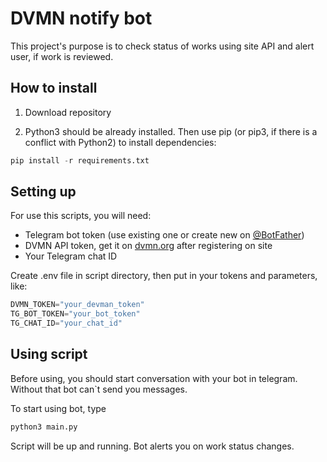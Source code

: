 # DVMN notify bot
This project's purpose is to check status of works using site API and alert user, if work is reviewed.

## How to install

1. Download repository

2. Python3 should be already installed. Then use pip (or pip3, if there is a conflict with Python2) to install dependencies:

```python
pip install -r requirements.txt
```

## Setting up

For use this scripts, you will need:
- Telegram bot token (use existing one or create new on [@BotFather](http://t.me/BotFather))
- DVMN API token, get it on [dvmn.org](https://dvmn.org/api/docs/) after registering on site
- Your Telegram chat ID

Create .env file in script directory, then put in your tokens and parameters, like:
```python
DVMN_TOKEN="your_devman_token"
TG_BOT_TOKEN="your_bot_token"
TG_CHAT_ID="your_chat_id"
```

## Using script

Before using, you should start conversation with your bot in telegram. Without that bot can`t send you messages.

To start using bot, type

```python
python3 main.py
```

Script will be up and running. Bot alerts you on work status changes.
